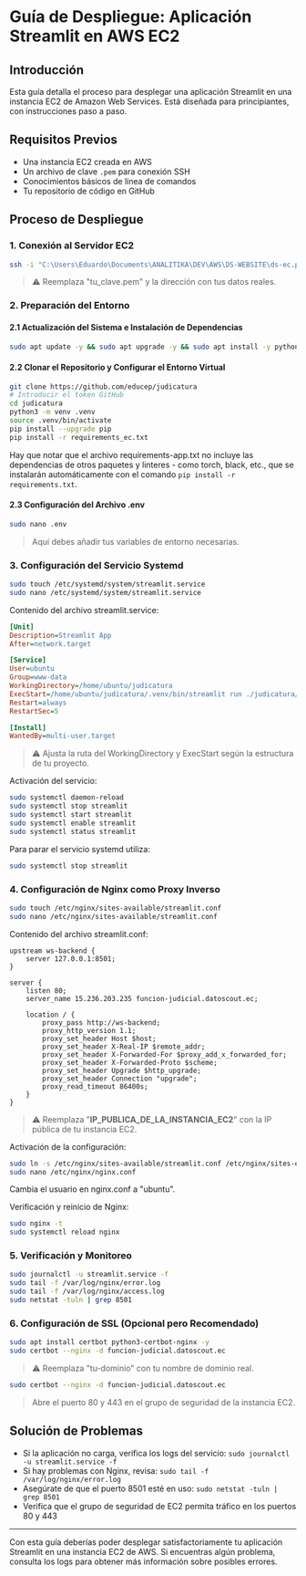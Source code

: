 # Guía de Despliegue: Aplicación Streamlit en AWS EC2

## Introducción

Esta guía detalla el proceso para desplegar una aplicación Streamlit en una instancia EC2 de Amazon Web Services. Está diseñada para principiantes, con instrucciones paso a paso.

## Requisitos Previos

- Una instancia EC2 creada en AWS
- Un archivo de clave `.pem` para conexión SSH
- Conocimientos básicos de línea de comandos
- Tu repositorio de código en GitHub

## Proceso de Despliegue

### 1. Conexión al Servidor EC2

```bash
ssh -i "C:\Users\Eduardo\Documents\ANALITIKA\DEV\AWS\DS-WEBSITE\ds-ec.pem" ubuntu@ec2-15-236-203-235.eu-west-3.compute.amazonaws.com

```

> ⚠️ Reemplaza "tu_clave.pem" y la dirección con tus datos reales.

### 2. Preparación del Entorno

#### 2.1 Actualización del Sistema e Instalación de Dependencias

```bash
sudo apt update -y && sudo apt upgrade -y && sudo apt install -y python3-pip python3.12-venv git nginx && sudo apt install -y certbot python3-certbot-nginx
```

#### 2.2 Clonar el Repositorio y Configurar el Entorno Virtual

```bash
git clone https://github.com/educep/judicatura
# Introducir el token GitHub
cd judicatura
python3 -m venv .venv
source .venv/bin/activate
pip install --upgrade pip
pip install -r requirements_ec.txt
```

Hay que notar que el archivo requirements-app.txt no incluye las dependencias de otros paquetes y linteres - como torch, black, etc., que se instalarán automáticamente con el comando `pip install -r requirements.txt`.

#### 2.3 Configuración del Archivo .env

```bash
sudo nano .env
```

> Aquí debes añadir tus variables de entorno necesarias.

### 3. Configuración del Servicio Systemd

```bash
sudo touch /etc/systemd/system/streamlit.service
sudo nano /etc/systemd/system/streamlit.service
```

Contenido del archivo streamlit.service:

```ini
[Unit]
Description=Streamlit App
After=network.target

[Service]
User=ubuntu
Group=www-data
WorkingDirectory=/home/ubuntu/judicatura
ExecStart=/home/ubuntu/judicatura/.venv/bin/streamlit run ./judicatura/app.py --server.port 8501 --server.headless=true
Restart=always
RestartSec=5

[Install]
WantedBy=multi-user.target
```

> ⚠️ Ajusta la ruta del WorkingDirectory y ExecStart según la estructura de tu proyecto.

Activación del servicio:

```bash
sudo systemctl daemon-reload
sudo systemctl stop streamlit
sudo systemctl start streamlit
sudo systemctl enable streamlit
sudo systemctl status streamlit
```

Para parar el servicio systemd utiliza:

```bash
sudo systemctl stop streamlit
```

### 4. Configuración de Nginx como Proxy Inverso

```bash
sudo touch /etc/nginx/sites-available/streamlit.conf
sudo nano /etc/nginx/sites-available/streamlit.conf
```

Contenido del archivo streamlit.conf:

```nginx
upstream ws-backend {
    server 127.0.0.1:8501;
}

server {
    listen 80;
    server_name 15.236.203.235 funcion-judicial.datoscout.ec;

    location / {
        proxy_pass http://ws-backend;
        proxy_http_version 1.1;
        proxy_set_header Host $host;
        proxy_set_header X-Real-IP $remote_addr;
        proxy_set_header X-Forwarded-For $proxy_add_x_forwarded_for;
        proxy_set_header X-Forwarded-Proto $scheme;
        proxy_set_header Upgrade $http_upgrade;
        proxy_set_header Connection "upgrade";
        proxy_read_timeout 86400s;
    }
}
```

> ⚠️ Reemplaza "**IP_PUBLICA_DE_LA_INSTANCIA_EC2**" con la IP pública de tu instancia EC2.

Activación de la configuración:

```bash
sudo ln -s /etc/nginx/sites-available/streamlit.conf /etc/nginx/sites-enabled
sudo nano /etc/nginx/nginx.conf
```

Cambia el usuario en nginx.conf a "ubuntu".

Verificación y reinicio de Nginx:

```bash
sudo nginx -t
sudo systemctl reload nginx
```

### 5. Verificación y Monitoreo

```bash
sudo journalctl -u streamlit.service -f
sudo tail -f /var/log/nginx/error.log
sudo tail -f /var/log/nginx/access.log
sudo netstat -tuln | grep 8501
```

### 6. Configuración de SSL (Opcional pero Recomendado)

```bash
sudo apt install certbot python3-certbot-nginx -y
sudo certbot --nginx -d funcion-judicial.datoscout.ec
```

> ⚠️ Reemplaza "tu-dominio" con tu nombre de dominio real.

```bash
sudo certbot --nginx -d funcion-judicial.datoscout.ec
```

> Abre el puerto 80 y 443 en el grupo de seguridad de la instancia EC2.

## Solución de Problemas

- Si la aplicación no carga, verifica los logs del servicio: `sudo journalctl -u streamlit.service -f`
- Si hay problemas con Nginx, revisa: `sudo tail -f /var/log/nginx/error.log`
- Asegúrate de que el puerto 8501 esté en uso: `sudo netstat -tuln | grep 8501`
- Verifica que el grupo de seguridad de EC2 permita tráfico en los puertos 80 y 443

______________________________________________________________________

Con esta guía deberías poder desplegar satisfactoriamente tu aplicación Streamlit en una instancia EC2 de AWS. Si encuentras algún problema, consulta los logs para obtener más información sobre posibles errores.
